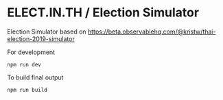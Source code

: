 # ELECT.IN.TH / Election Simulator

Election Simulator based on
https://beta.observablehq.com/@kristw/thai-election-2019-simulator

For development

```
npm run dev
```

To build final output

```
npm run build
```